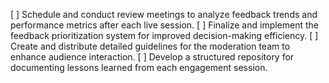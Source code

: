 [ ] Schedule and conduct review meetings to analyze feedback trends and performance metrics after each live session.
[ ] Finalize and implement the feedback prioritization system for improved decision-making efficiency.
[ ] Create and distribute detailed guidelines for the moderation team to enhance audience interaction.
[ ] Develop a structured repository for documenting lessons learned from each engagement session.